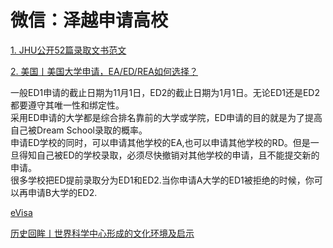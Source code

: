 # 微信：泽越申请高校  
[1. JHU公开52篇录取文书范文](https://mp.weixin.qq.com/s/oDhrdS263gUApM9teIpprQ)  

[2. 美国丨美国大学申请，EA/ED/REA如何选择？](https://zhuanlan.zhihu.com/p/555556983?utm_id=0)  

 一般ED1申请的截止日期为11月1日，ED2的截止日期为1月1日。无论ED1还是ED2都要遵守其唯一性和绑定性。  
采用ED申请的大学都是综合排名靠前的大学或学院，ED申请的目的就是为了提高自己被Dream School录取的概率。  
申请ED学校的同时，可以申请其他学校的EA,也可以申请其他学校的RD。但是一旦得知自己被ED的学校录取，必须尽快撤销对其他学校的申请，且不能提交新的申请。  
很多学校把ED提前录取分为ED1和ED2.当你申请A大学的ED1被拒绝的时候，你可以再申请B大学的ED2.  

[eVisa](https://www.atlanta.us.emb-japan.go.jp/itpr_en/visa-short-term.html)  
  
  

  

  
  
  
  
  
[历史回眸丨世界科学中心形成的文化环境及启示](https://mp.weixin.qq.com/s/T6MzjXGgxCXLt0iwWFtYMw)   



